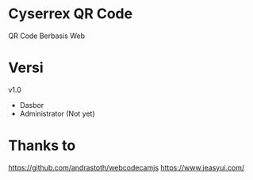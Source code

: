 # Cyserrex QR Code

QR Code Berbasis Web

# Versi

v1.0
- Dasbor
- Administrator (Not yet)

# Thanks to

https://github.com/andrastoth/webcodecamjs
https://www.jeasyui.com/